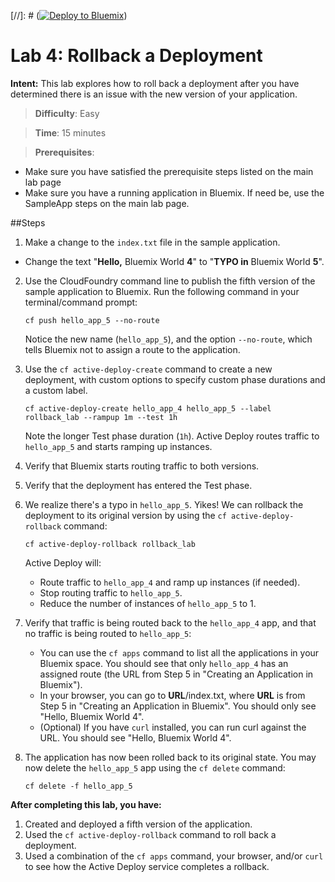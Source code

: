 [//]: # ([![Deploy to Bluemix](https://bluemix.net/deploy/button.png)](https://bluemix.net/deploy?repository=https://github.com/IBM-Bluemix/active-deploy-lab))

# Lab 4: Rollback a Deployment

**Intent:** This lab explores how to roll back a deployment after you have determined there is an issue with the new version of your application.

> **Difficulty**: Easy

> **Time**: 15 minutes

> **Prerequisites**:
- Make sure you have satisfied the prerequisite steps listed on the main lab page
- Make sure you have a running application in Bluemix. If need be, use the SampleApp steps on the main lab page.

##Steps

1. Make a change to the `index.txt` file in the sample application.
  * Change the text "**Hello,** Bluemix World **4**" to "**TYPO in** Bluemix World **5**".

2. Use the CloudFoundry command line to publish the fifth version of the sample application to Bluemix. Run the following command in your terminal/command prompt:

    `cf push hello_app_5 --no-route`

    Notice the new name (`hello_app_5`), and the option `--no-route`, which tells Bluemix not to assign a route to the application.

3. Use the `cf active-deploy-create` command to create a new deployment, with custom options to specify custom phase durations and a custom label.

    `cf active-deploy-create hello_app_4 hello_app_5 --label rollback_lab --rampup 1m --test 1h`

    Note the longer Test phase duration (`1h`). Active Deploy routes traffic to `hello_app_5` and starts ramping up instances.

4. Verify that Bluemix starts routing traffic to both versions.

5. Verify that the deployment has entered the Test phase.

6. We realize there's a typo in `hello_app_5`. Yikes! We can rollback the deployment to its original version by using the `cf active-deploy-rollback` command:

    `cf active-deploy-rollback rollback_lab`

    Active Deploy will:
    * Route traffic to `hello_app_4` and ramp up instances (if needed).
    * Stop routing traffic to `hello_app_5`.
    * Reduce the number of instances of `hello_app_5` to 1.

7. Verify that traffic is being routed back to the `hello_app_4` app, and that no traffic is being routed to `hello_app_5`:
    * You can use the `cf apps` command to list all the applications in your Bluemix space. You should see that only `hello_app_4` has an assigned route (the URL from Step 5 in "Creating an Application in Bluemix").
    * In your browser, you can go to **URL**/index.txt, where **URL** is from Step 5 in "Creating an Application in Bluemix". You should only see "Hello, Bluemix World 4".
    * (Optional) If you have `curl` installed, you can run curl against the URL. You should see "Hello, Bluemix World 4".

8. The application has now been rolled back to its original state. You may now delete the `hello_app_5` app using the `cf delete` command:

    `cf delete -f hello_app_5`

**After completing this lab, you have:**
1. Created and deployed a fifth version of the application.
2. Used the `cf active-deploy-rollback` command to roll back a deployment.
3. Used a combination of the `cf apps` command, your browser, and/or `curl` to see how the Active Deploy service completes a rollback.
